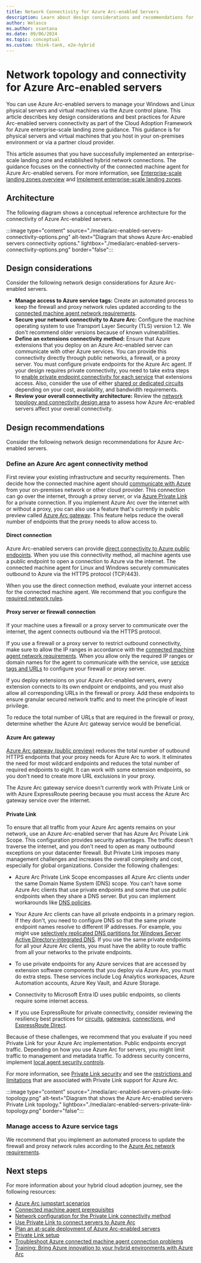 ```yaml
---
title: Network Connectivity for Azure Arc-enabled Servers
description: Learn about design considerations and recommendations for network connectivity of Azure Arc-enabled servers to manage physical servers and virtual machines.
author: Welasco
ms.author: vsantana
ms.date: 09/06/2024
ms.topic: conceptual
ms.custom: think-tank, e2e-hybrid
---
```


# Network topology and connectivity for Azure Arc-enabled servers

You can use Azure Arc-enabled servers to manage your Windows and Linux physical servers and virtual machines via the Azure control plane. This article describes key design considerations and best practices for Azure Arc-enabled servers connectivity as part of the Cloud Adoption Framework for Azure enterprise-scale landing zone guidance. This guidance is for physical servers and virtual machines that you host in your on-premises environment or via a partner cloud provider.

This article assumes that you have successfully implemented an enterprise-scale landing zone and established hybrid network connections. The guidance focuses on the connectivity of the connected machine agent for Azure Arc-enabled servers. For more information, see [Enterprise-scale landing zones overview](../../../ready/enterprise-scale/index.md) and [Implement enterprise-scale landing zones](../../../ready/enterprise-scale/implementation.md).

## Architecture

The following diagram shows a conceptual reference architecture for the connectivity of Azure Arc-enabled servers.

:::image type="content" source="./media/arc-enabled-servers-connectivity-options.png" alt-text="Diagram that shows Azure Arc-enabled servers connectivity options." lightbox="./media/arc-enabled-servers-connectivity-options.png" border="false":::

## Design considerations

Consider the following network design considerations for Azure Arc-enabled servers.

- **Manage access to Azure service tags:** Create an automated process to keep the firewall and proxy network rules updated according to the [connected machine agent network requirements](/azure/azure-arc/servers/network-requirements).
- **Secure your network connectivity to Azure Arc:** Configure the machine operating system to use Transport Layer Security (TLS) version 1.2. We don't recommend older versions because of known vulnerabilities.
- **Define an extensions connectivity method:** Ensure that Azure extensions that you deploy on an Azure Arc-enabled server can communicate with other Azure services. You can provide this connectivity directly through public networks, a firewall, or a proxy server. You must configure private endpoints for the Azure Arc agent. If your design requires private connectivity, you need to take extra steps to [enable private endpoint connectivity for each service](/azure/azure-arc/servers/private-link-security#how-it-works) that extensions access. Also, consider the use of either [shared or dedicated circuits](/azure/expressroute/expressroute-howto-linkvnet-portal-resource-manager) depending on your cost, availability, and bandwidth requirements.
- **Review your overall connectivity architecture:** Review the [network topology and connectivity design area](../../../ready/landing-zone/design-area/network-topology-and-connectivity.md) to assess how Azure Arc-enabled servers affect your overall connectivity.

## Design recommendations

Consider the following network design recommendations for Azure Arc-enabled servers.

### Define an Azure Arc agent connectivity method

First review your existing infrastructure and security requirements. Then decide how the connected machine agent should [communicate with Azure](/azure/azure-arc/servers/network-requirements) from your on-premises network or other cloud provider. This connection can go over the internet, through a proxy server, or via [Azure Private Link](/azure/azure-arc/servers/private-link-security) for a private connection. If you implement Azure Arc over the internet with or without a proxy, you can also use a feature that's currently in public preview called [Azure Arc gateway](/azure/azure-arc/servers/arc-gateway). This feature helps reduce the overall number of endpoints that the proxy needs to allow access to.

#### Direct connection

Azure Arc-enabled servers can provide [direct connectivity to Azure public endpoints](/azure/azure-arc/servers/network-requirements#networking-configuration). When you use this connectivity method, all machine agents use a public endpoint to open a connection to Azure via the internet. The connected machine agent for Linux and Windows securely communicates outbound to Azure via the HTTPS protocol (TCP/443).

When you use the direct connection method, evaluate your internet access for the connected machine agent. We recommend that you configure the [required network rules](/azure/azure-arc/servers/network-requirements).

#### Proxy server or firewall connection

If your machine uses a firewall or a proxy server to communicate over the internet, the agent connects outbound via the HTTPS protocol.

If you use a firewall or a proxy server to restrict outbound connectivity, make sure to allow the IP ranges in accordance with the [connected machine agent network requirements](/azure/azure-arc/servers/network-requirements). When you allow only the required IP ranges or domain names for the agent to communicate with the service, use [service tags and URLs](/azure/azure-arc/servers/network-requirements#service-tags) to configure your firewall or proxy server.

If you deploy extensions on your Azure Arc-enabled servers, every extension connects to its own endpoint or endpoints, and you must also allow all corresponding URLs in the firewall or proxy. Add these endpoints to ensure granular secured network traffic and to meet the principle of least privilege.

To reduce the total number of URLs that are required in the firewall or proxy, determine whether the Azure Arc gateway service would be beneficial.

#### Azure Arc gateway

[Azure Arc gateway (public preview)](/azure/azure-arc/servers/arc-gateway) reduces the total number of outbound HTTPS endpoints that your proxy needs for Azure Arc to work. It eliminates the need for most wildcard endpoints and reduces the total number of required endpoints to eight. It can work with some extension endpoints, so you don't need to create more URL exclusions in your proxy.

The Azure Arc gateway service doesn't currently work with Private Link or with Azure ExpressRoute peering because you must access the Azure Arc gateway service over the internet.

#### Private Link

To ensure that all traffic from your Azure Arc agents remains on your network, use an Azure Arc-enabled server that has Azure Arc Private Link Scope. This configuration provides security advantages. The traffic doesn't traverse the internet, and you don't need to open as many outbound exceptions on your datacenter firewall. But Private Link imposes many management challenges and increases the overall complexity and cost, especially for global organizations. Consider the following challenges:

- Azure Arc Private Link Scope encompasses all Azure Arc clients under the same Domain Name System (DNS) scope. You can't have some Azure Arc clients that use private endpoints and some that use public endpoints when they share a DNS server. But you can implement workarounds like [DNS policies](/windows-server/networking/dns/deploy/dns-policies-overview).

- Your Azure Arc clients can have all private endpoints in a primary region. If they don't, you need to configure DNS so that the same private endpoint names resolve to different IP addresses. For example, you might use [selectively replicated DNS partitions for Windows Server Active Directory-integrated DNS](/troubleshoot/windows-server/networking/create-apply-custom-application-directory-partition). If you use the same private endpoints for all your Azure Arc clients, you must have the ability to route traffic from all your networks to the private endpoints.
- To use private endpoints for any Azure services that are accessed by extension software components that you deploy via Azure Arc, you must do extra steps. These services include Log Analytics workspaces, Azure Automation accounts, Azure Key Vault, and Azure Storage.
- Connectivity to Microsoft Entra ID uses public endpoints, so clients require some internet access.
- If you use ExpressRoute for private connectivity, consider reviewing the resiliency best practices for [circuits](https://azure.github.io/Azure-Proactive-Resiliency-Library-v2/azure-resources/Network/expressRouteCircuits/), [gateways](https://azure.github.io/Azure-Proactive-Resiliency-Library-v2/azure-resources/Network/expressRouteGateways/), [connections](https://azure.github.io/Azure-Proactive-Resiliency-Library-v2/azure-resources/Network/connections/), and [ExpressRoute Direct](https://azure.github.io/Azure-Proactive-Resiliency-Library-v2/azure-resources/Network/expressRoutePorts/).

Because of these challenges, we recommend that you evaluate if you need Private Link for your Azure Arc implementation. Public endpoints encrypt traffic. Depending on how you use Azure Arc for servers, you might limit traffic to management and metadata traffic. To address security concerns, implement [local agent security controls](/azure/azure-arc/servers/security-overview#local-agent-security-controls).

For more information, see [Private Link security](/azure/azure-arc/servers/private-link-security#how-it-works) and see the [restrictions and limitations](/azure/azure-arc/servers/private-link-security#restrictions-and-limitations) that are associated with Private Link support for Azure Arc.

:::image type="content" source="./media/arc-enabled-servers-private-link-topology.png" alt-text="Diagram that shows the Azure Arc-enabled servers Private Link topology." lightbox="./media/arc-enabled-servers-private-link-topology.png" border="false":::

### Manage access to Azure service tags

We recommend that you implement an automated process to update the firewall and proxy network rules according to the [Azure Arc network requirements](/azure/azure-arc/servers/network-requirements).

## Next steps

For more information about your hybrid cloud adoption journey, see the following resources:

- [Azure Arc jumpstart scenarios](https://azurearcjumpstart.io/azure_arc_jumpstart/azure_arc_servers/day2/)
- [Connected machine agent prerequisites](/azure/azure-arc/servers/prerequisites)
- [Network configuration for the Private Link connectivity method](/azure/azure-arc/servers/private-link-security#network-configuration)
- [Use Private Link to connect servers to Azure Arc](/azure/azure-arc/servers/private-link-security#how-it-works)
- [Plan an at-scale deployment of Azure Arc-enabled servers](/azure/azure-arc/servers/plan-at-scale-deployment)
- [Private Link setup](/azure/azure-arc/servers/private-link-security#planning-your-private-link-setup)
- [Troubleshoot Azure connected machine agent connection problems](/azure/azure-arc/servers/troubleshoot-agent-onboard)
- [Training: Bring Azure innovation to your hybrid environments with Azure Arc](/training/paths/manage-hybrid-infrastructure-with-azure-arc/)
